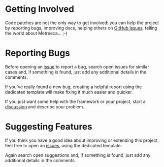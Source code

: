 # Getting Involved

Code patches are not the only way to get involved: you can help the project by reporting bugs, improving docs, helping
others on [GitHub Issues](https://github.com/metreeca/mesh/issues), telling the world about Metreeca… ;-)

# Reporting Bugs

Before opening an [issue](https://github.com/metreeca/mesh/issues) to report a bug, search open issues for similar cases
and, if something is found, just add any additional details in the comments.

If you've really found a new bug, creating a helpful report using the dedicated template will make fixing it much easier
and quicker.

If you just want some help with the framework or your project, start
a [discussion](https://github.com/metreeca/mesh/discussions) and describe your problem.

# Suggesting Features

If you think you have a good idea about improving or extending this project, feel free to open
an [issues](https://github.com/metreeca/mesh/issues), using the dedicated template.

Again search open suggestions and, if something is found, just add any additional details in the comments.

